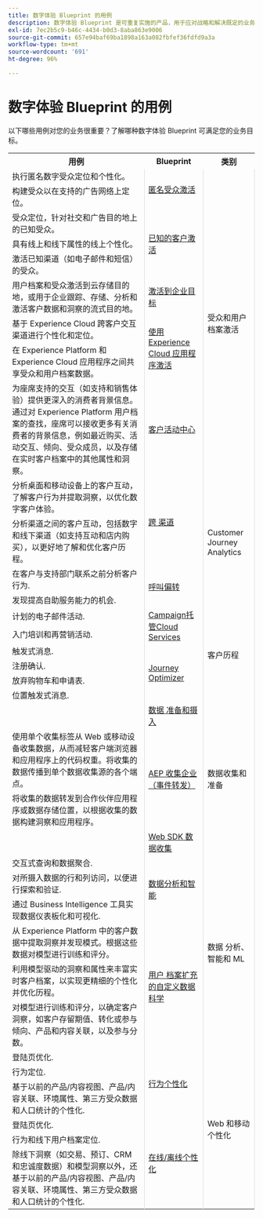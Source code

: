 ```yaml
---
title: 数字体验 Blueprint 的用例
description: 数字体验 Blueprint 是可重复实施的产品，用于应对战略和解决既定的业务问题。它们可加快实现价值的速度，并提供快速成功之路。
exl-id: 7ec2b5c9-b46c-4434-b0d3-8aba863e9006
source-git-commit: 657e94baf69ba1898a163a082fbfef36fdfd9a3a
workflow-type: tm+mt
source-wordcount: '691'
ht-degree: 96%

---
```


# 数字体验 Blueprint 的用例

以下哪些用例对您的业务很重要？了解哪种数字体验 Blueprint 可满足您的业务目标。

<table>

<tr>
  <th>用例</th>
  <th>Blueprint</th>
  <th>类别</th>
 </tr>
 <tr>
  <td>执行匿名数字受众定位和个性化。</td>
  <td rowspan="2" style="vertical-align: middle; border-left: 1px solid rgb(219,219,219); border-right:  1px solid rgb(219,219,219)"><a
  href="https://experienceleague.adobe.com/docs/blueprints-learn/architecture/audience-activation/anonymous.html?lang=zh-Hans">匿名受众激活</a></td>
  <td rowspan="9" style="vertical-align: middle; border-left: 1px solid rgb(219,219,219); border-right:  1px solid rgb(219,219,219)">受众和用户档案激活</td>
 </tr>
 <tr>
  <td>构建受众以在支持的广告网络上定位。</td>
 </tr>
 <tr>
  <td>受众定位，针对社交和广告目的地上的已知受众。</td>
  <td rowspan="3" style="vertical-align: middle; border-left: 1px solid rgb(219,219,219); border-right:  1px solid rgb(219,219,219)"><a
  href="https://experienceleague.adobe.com/docs/blueprints-learn/architecture/audience-activation/known.html?lang=en">已知的客户激活</a></td>
 </tr>
 <tr>
  <td>具有线上和线下属性的线上个性化。</td>
 </tr>
 <tr>
  <td>激活已知渠道（如电子邮件和短信）的受众。</td>
 </tr>
 <tr>
  <td>用户档案和受众激活到云存储目的地，或用于企业跟踪、存储、分析和激活客户数据和洞察的流式目的地。</td>
  <td style="vertical-align: middle; border-left: 1px solid rgb(219,219,219); border-right:  1px solid rgb(219,219,219)"><a
  href="https://experienceleague.adobe.com/docs/blueprints-learn/architecture/audience-activation/enterprise-destinations.html?lang=en">激活到企业目标</a></td>
 </tr>
 <tr>
  <td>基于 Experience Cloud 跨客户交互渠道进行个性化和定位。</td>
  <td rowspan="2" style="vertical-align: middle; border-left: 1px solid rgb(219,219,219); border-right:  1px solid rgb(219,219,219)"><a
  href="https://experienceleague.adobe.com/docs/blueprints-learn/architecture/audience-activation/platform-and-applications.html?lang=en">使用 Experience Cloud 应用程序激活</a></td>
 </tr>
 <tr>
  <td>在 Experience Platform 和 Experience Cloud 应用程序之间共享受众和用户档案数据。</td>
 </tr>
 <tr>
  <td>为座席支持的交互（如支持和销售体验）提供更深入的消费者背景信息。通过对 Experience Platform 用户档案的查找，座席可以接收更多有关消费者的背景信息，例如最近购买、活动交互、倾向、受众成员，以及存储在实时客户档案中的其他属性和洞察。</td>
  <td style="vertical-align: middle; border-left: 1px solid rgb(219,219,219); border-right:  1px solid rgb(219,219,219)"><a
  href="https://experienceleague.adobe.com/docs/blueprints-learn/architecture/audience-activation/customer-activity.html?lang=en">客户活动中心</a></td>
 </tr>
 <tr>
  <td>分析桌面和移动设备上的客户互动，了解客户行为并提取洞察，以优化数字客户体验。</td>
  <td rowspan="2" style="vertical-align: middle; border-left: 1px solid rgb(219,219,219); border-right:  1px solid rgb(219,219,219)"><a
  href="https://experienceleague.adobe.com/docs/blueprints-learn/architecture/customer-journey-analytics/digital-behavioral-data-consolidation.html?lang=zh-Hans">跨
  渠道</a></td>
  <td rowspan="4" style="vertical-align: middle; border-left: 1px solid rgb(219,219,219); border-right:  1px solid rgb(219,219,219)">Customer Journey Analytics</td>
 </tr>
 <tr>
  <td>分析渠道之间的客户互动，包括数字和线下渠道（如支持互动和店内购买），以更好地了解和优化客户历程。</td>
 </tr>
 <tr>
  <td>在客户与支持部门联系之前分析客户行为.</td>
  <td rowspan="2" style="vertical-align: middle; border-left: 1px solid rgb(219,219,219); border-right:  1px solid rgb(219,219,219)"><a
  href="https://experienceleague.adobe.com/docs/blueprints-learn/architecture/customer-journey-analytics/call-deflect.html?lang=zh-Hans">呼叫偏转</a></td>
 </tr>
 <tr>
  <td>发现提高自助服务能力的机会.</td>
 </tr>
 <tr>
  <td>计划的电子邮件活动.</td>
  <td rowspan="2" style="vertical-align: middle; border-left: 1px solid rgb(219,219,219); border-right:  1px solid rgb(219,219,219)"><a
  href="https://experienceleague.adobe.com/docs/blueprints-learn/architecture/customer-journeys/campaign-managed-cloud-services.html?lang=en">Campaign托管Cloud Services</a></td>
  <td rowspan="6" style="vertical-align: middle; border-left: 1px solid rgb(219,219,219); border-right:  1px solid rgb(219,219,219)">客户历程</td>
 </tr>
 <tr>
  <td>入门培训和再营销活动.</td>
 </tr>
 <tr>
  <td>触发式消息.</td>
  <td rowspan="4" style="vertical-align: middle; border-left: 1px solid rgb(219,219,219); border-right:  1px solid rgb(219,219,219)"><a
  href="https://experienceleague.adobe.com/docs/blueprints-learn/architecture/customer-journeys/journey-optimizer.html?lang=en">Journey Optimizer</a></td>
 </tr>
 <tr>
  <td>注册确认.</td>
 </tr>
 <tr>
  <td>放弃购物车和申请表.</td>
 </tr>
 <tr>
  <td>位置触发式消息.</td>
 </tr>
 <tr>
  <td></td>
  <td style="vertical-align: middle; border-left: 1px solid rgb(219,219,219); border-right:  1px solid rgb(219,219,219)"><a
  href="https://experienceleague.adobe.com/docs/blueprints-learn/architecture/data-ingestion/ingestion.html?lang=zh-Hans">数据
  准备和摄入</a></td>
  <td rowspan="4" style="vertical-align: middle; border-left: 1px solid rgb(219,219,219); border-right:  1px solid rgb(219,219,219)">数据收集和准备</td>
 </tr>
 <tr>
  <td>使用单个收集标签从 Web 或移动设备收集数据，从而减轻客户端浏览器和应用程序上的代码权重。将收集的数据传播到单个数据收集源的各个端点。</td>
  <td rowspan="2" style="vertical-align: middle; border-left: 1px solid rgb(219,219,219); border-right:  1px solid rgb(219,219,219)"><a
  href="https://experienceleague.adobe.com/docs/blueprints-learn/architecture/data-ingestion/server-side-collection.html?lang=zh-Hans">AEP
  收集企业（事件转发）</a></td>
 </tr>
 <tr>
  <td>将收集的数据转发到合作伙伴应用程序或数据存储位置，以根据收集的数据构建洞察和应用程序。</td>
 </tr>
 <tr>
  <td></td>
  <td style="vertical-align: middle; border-left: 1px solid rgb(219,219,219); border-right:  1px solid rgb(219,219,219)"><a
  href="https://experienceleague.adobe.com/docs/blueprints-learn/architecture/data-ingestion/websdk.html?lang=zh-Hans">Web SDK
  数据收集</a></td>
 </tr>
 <tr>
  <td>交互式查询和数据聚合.</td>
  <td rowspan="3" style="vertical-align: middle; border-left: 1px solid rgb(219,219,219); border-right:  1px solid rgb(219,219,219)"><a
  href="https://experienceleague.adobe.com/docs/blueprints-learn/architecture/data-exploration/analysis.html?lang=zh-Hans">数据分析和智能</a></td>
  <td rowspan="6" style="vertical-align: middle; border-left: 1px solid rgb(219,219,219); border-right:  1px solid rgb(219,219,219)">数据
  分析、智能和 ML</td>
 </tr>
 <tr>
  <td>对所摄入数据的行和列访问，以便进行探索和验证.</td>
 </tr>
 <tr>
  <td>通过 Business Intelligence 工具实现数据仪表板化和可视化.</td>
 </tr>
 <tr>
  <td>从 Experience Platform 中的客户数据中提取洞察并发现模式。根据这些数据对模型进行训练和评分。</td>
  <td rowspan="3" style="vertical-align: middle; border-left: 1px solid rgb(219,219,219); border-right:  1px solid rgb(219,219,219)"><a
  href="https://experienceleague.adobe.com/docs/blueprints-learn/architecture/data-exploration/data-science.html?lang=zh-Hans">用户
档案扩充的自定义数据科学</a></td>
 </tr>
 <tr>
  <td>利用模型驱动的洞察和属性来丰富实时客户档案，以实现更精细的个性化并优化历程。</td>
 </tr>
 <tr>
  <td>对模型进行训练和评分，以确定客户洞察，如客户存留期值、转化或参与倾向、产品和内容关联，以及参与分数。</td>
 </tr>
 <tr>
  <td>登陆页优化.</td>
  <td rowspan="3" style="vertical-align: middle; border-left: 1px solid rgb(219,219,219); border-right:  1px solid rgb(219,219,219)"><a
  href="https://experienceleague.adobe.com/docs/blueprints-learn/architecture/web-personalization/behavioral.html?lang=zh-Hans">行为个性化</a></td>
  <td rowspan="6" style="vertical-align: middle; border-left: 1px solid rgb(219,219,219); border-right:  1px solid rgb(219,219,219)">Web 和移动个性化</td>
 </tr>
 <tr>
  <td>行为定位.</td>
 </tr>
 <tr>
  <td>基于以前的产品/内容视图、产品/内容关联、环境属性、第三方受众数据和人口统计的个性化.</td>
 </tr>
 <tr>
  <td>登陆页优化.</td>
  <td rowspan="3" style="vertical-align: middle; border-left: 1px solid rgb(219,219,219); border-right:  1px solid rgb(219,219,219)"><a
  href="https://experienceleague.adobe.com/docs/blueprints-learn/architecture/web-personalization/online-offline.html?lang=zh-Hans">在线/离线个性化</a></td>
 </tr>
 <tr>
  <td>行为和线下用户档案定位.</td>
 </tr>
 <tr>
  <td>除线下洞察（如交易、预订、CRM 和忠诚度数据）和模型洞察以外，还基于以前的产品/内容视图、产品/内容关联、环境属性、第三方受众数据和人口统计的个性化.</td>
 </tr>
</table>
